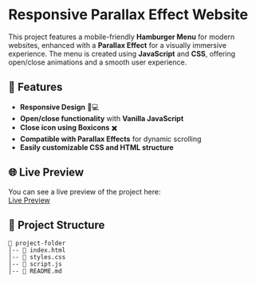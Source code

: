 # Responsive Parallax Effect Website

This project features a mobile-friendly **Hamburger Menu** for modern websites, enhanced with a **Parallax Effect** for a visually immersive experience. The menu is created using **JavaScript** and **CSS**, offering open/close animations and a smooth user experience.

## 🚀 Features

- **Responsive Design** 📱💻
- **Open/close functionality** with **Vanilla JavaScript**
- **Close icon using Boxicons** ✖️
- **Compatible with Parallax Effects** for dynamic scrolling
- **Easily customizable CSS and HTML structure**

## 🌐 Live Preview

You can see a live preview of the project here:  
[Live Preview](https://ephemeral-pegasus-8b6a9e.netlify.app)

## 📂 Project Structure

```plaintext
📁 project-folder
│-- 📄 index.html
│-- 📄 styles.css
│-- 📄 script.js
│-- 📄 README.md
```
